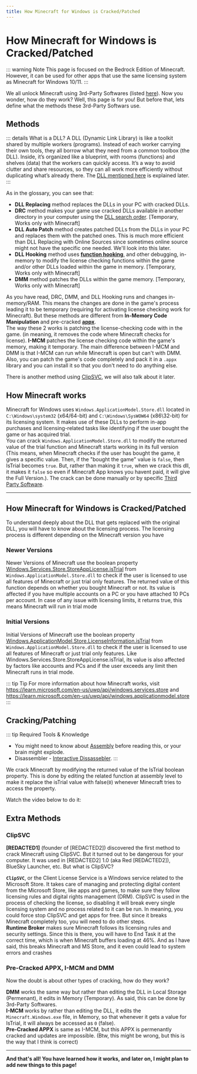 ```yaml
---
title: How Minecraft for Windows is Cracked/Patched
---
```


# How Minecraft for Windows is Cracked/Patched

::: warning Note
This page is focused on the Bedrock Edition of Minecraft. However, it can be used for other apps that use the same licensing system as Minecraft for Windows 10/11.
:::

We all unlock Minecraft using 3rd-Party Softwares (listed [here](/bedrock/windows#minecraft-for-windows)). Now you wonder, how do they work? Well, this page is for you! But before that, lets define what the methods these 3rd-Party Softwars use.

## Methods

::: details What is a DLL?
A DLL (Dynamic Link Library) is like a toolkit shared by multiple workers (programs). Instead of each worker carrying their own tools, they all borrow what they need from a common toolbox (the DLL). Inside, it’s organized like a blueprint, with rooms (functions) and shelves (data) that the workers can quickly access. It’s a way to avoid clutter and share resources, so they can all work more efficiently without duplicating what’s already there. The [DLL mentioned here](#how-minecraft-works) is explained later.
:::

As in the glossary, you can see that:
- **DLL Replacing** method replaces the DLLs in your PC with cracked DLLs.
- **DRC** method makes your game use cracked DLLs available in another directory in your computer using the [DLL search order](https://learn.microsoft.com/en-us/windows/win32/dlls/dynamic-link-library-search-order). [Temporary, Works only with Minecraft]
- **DLL Auto Patch** method creates patched DLLs from the DLLs in your PC and replaces them with the patched ones. This is much more efficient than DLL Replacing with Online Sources since sometimes online source might not have the specific one needed. We'll look into this later.
- **DLL Hooking** method uses [**function hooking**](https://kylehalladay.com/blog/2020/11/13/Hooking-By-Example.html), and other debugging, in-memory to modify the license checking functions within the game and/or other DLLs loaded within the game in memory. [Temporary, Works only with Minecraft]
- **DMM** method patches the DLLs within the game memory. [Temporary, Works only with Minecraft] 

As you have read, DRC, DMM, and DLL Hooking runs and changes in-memory/RAM. This means the changes are done in the game's process leading it to be temporary (requiring for activating license checking work for Minecraft). But these methods are different from **In-Memory Code Manipulation** and pre-cracked [**appx**](https://fileinfo.com/extension/appx).\
The way these 2 works is patching the license-checking code with in the game. (in meaning, it removes the code where Minecraft checks for license). **I-MCM** patches the license checking code within the game's memory, making it temporary. The main difference between I-MCM and DMM is that I-MCM can run while Minecraft is open but can't with DMM.\
Also, you can patch the game's code completely and pack it in a `.appx` library and you can install it so that you don't need to do anything else. 

There is another method using [ClipSVC](#clipsvc), we will also talk about it later.

## How Minecraft works

Minecraft for Windows uses `Windows.ApplicationModel.Store.dll` located in `C:\Windows\system32` (x64/64-bit) and `C:\Windows\SysWOW64` (x86\32-bit) for its licensing system. It makes use of these DLLs to perform in-app purchases and licensing-related tasks like identifying if the user bought the game or has acquired trial.\
You can crack `Windows.ApplicationModel.Store.dll` to modify the returned value of the trial function and Minecraft starts working in its full version (This means, when Minecraft checks if the user has bought the game, it gives a specific value. Then, if the "bought the game" value is `false`, then IsTrial becomes `true`. But, rather than making it `true`, when we crack this dll, it makes it `false` so even if Minecraft App knows you havent paid, it will give the Full Version.). The crack can be done manually or by specific [Third Party Software](/bedrock/windows#unlockers-for-minecraft-for-windows).

---

## How Minecraft for Windows is Cracked/Patched

To understand deeply about the DLL that gets replaced with the original DLL, you will have to know about the licensing process. The licensing process is different depending on the Minecraft version you have

### Newer Versions
Newer Versions of Minecraft use the boolean property [Windows.Services.Store.StoreAppLicense.isTrial](https://learn.microsoft.com/en-us/uwp/api/windows.services.store.storeapplicense.istrial) from `Windows.ApplicationModel.Store.dll` to check if the user is licensed to use all features of Minecraft or just trial only features. The returned value of this function depends on whether you bought Minecraft or not. Its value is affected if you have multiple accounts on a PC or you have attached 10 PCs per account. In case of any issue with licensing limits, it returns true, this means Minecraft will run in trial mode

### Initial Versions
Initial Versions of Minecraft use the boolean property [Windows.ApplicationModel.Store.LicenseInformation.isTrial](https://learn.microsoftDLLm/en-us/uwp/api/windows.applicationmodel.store.licenseinformation.istrial) from `Windows.ApplicationModel.Store.dll` to check if the user is licensed to use all features of Minecraft or just trial only features. Like Windows.Services.Store.StoreAppLicense.isTrial, its value is also affected by factors like accounts and PCs and if the user exceeds any limit then Minecraft runs in trial mode.

::: tip Tip
For more information about how Minecraft works, visit https://learn.microsoft.com/en-us/uwp/api/windows.services.store and https://learn.microsoft.com/en-us/uwp/api/windows.applicationmodel.store
:::

## Cracking/Patching

::: tip Required Tools & Knowledge
- You might need to know about [Assembly](https://www.tutorialspoint.com/assembly_programming/) before reading this, or your brain might explode.
- Disassembler - [Interactive Dissassebler](https://en.wikipedia.org/wiki/Interactive_Disassembler).
:::

We crack Minecraft by modifying the returned value of the IsTrial boolean property. This is done by editing the related function at assembly level to make it replace the isTrial value with false(`0`) whenever Minecraft tries to access the property.

Watch the video below to do it:

<xgplayer url="https://dl.openm.tech/learn/dll-assembly.mp4"/>

## Extra Methods

### ClipSVC

**[REDACTED1]** (founder of [REDACTED2]) discovered the first method to crack Minecraft using ClipSVC. But it turned out to be dangerous for your computer. It was used in [REDACTED2] 1.0 (aka Red [REDACTED2]), BlueSky Launcher, etc. But what is ClipSVC? 

**`ClipSVC`**, or the Client License Service is a Windows service related to the Microsoft Store. It takes care of managing and protecting digital content from the Microsoft Store, like apps and games, to make sure they follow licensing rules and digital rights management (DRM). ClipSVC is used in the process of checking the license, so disabling it will break every single licensing system and no process related to it can be run. In meaning, you could force stop ClipSVC and get apps for free. But since it breaks Minecraft completely too, you will need to do other steps.\
**Runtime Broker** makes sure Minecraft follows its licensing rules and security settings. Since this is there, you will have to End Task it at the correct time, which is when Minecraft buffers loading at 46%. And as I have said, this breaks Minecraft and MS Store, and it even could lead to system errors and crashes

### Pre-Cracked APPX, I-MCM and DMM

Now the doubt is about other types of cracking, how do they work? 

**DMM** works the same way but rather than editing the DLL in Local Storage (Permenant), it edits in Memory (Temporary). As said, this can be done by 3rd-Party Softwares.\
**I-MCM** works by rather than editing the DLL, it edits the `Minecraft.Windows.exe` file, in Memory, so that whenever it gets a value for IsTrial, it will always be accessed as `0` (false).\
**Pre-Cracked APPX** is same as I-MCM, but this APPX is permenantly cracked and updates are impossible. (Btw, this might be wrong, but this is the way that I think is correct)

---

**And that's all! You have learned how it works, and later on, I might plan to add new things to this page!**
